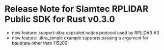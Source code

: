 # Release Note for Slamtec RPLIDAR Public SDK for Rust v0.3.0

* new feature: support ultra capsuled nodes protocol used by RPLIDAR A3
* new feature: ultra_simple example supports passing a argument for baudrate other than 115200